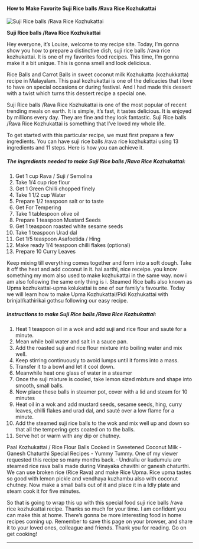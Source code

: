             

#### How to Make Favorite Suji Rice balls /Rava Rice Kozhukattai

![Suji Rice balls /Rava Rice Kozhukattai](https://img-global.cpcdn.com/recipes/a53fd8d47570c2db/751x532cq70/suji-rice-balls-rava-rice-kozhukattai-recipe-main-photo.jpg)

**Suji Rice balls /Rava Rice Kozhukattai**

Hey everyone, it’s Louise, welcome to my recipe site. Today, I’m gonna show you how to prepare a distinctive dish, suji rice balls /rava rice kozhukattai. It is one of my favorites food recipes. This time, I’m gonna make it a bit unique. This is gonna smell and look delicious.

Rice Balls and Carrot Balls in sweet coconut milk Kozhukatta (kozhukkatta) recipe in Malayalam. This paal kozhukattai is one of the delicacies that i love to have on special occasions or during festival. And I had made this dessert with a twist which turns this dessert recipe a special one.

Suji Rice balls /Rava Rice Kozhukattai is one of the most popular of recent trending meals on earth. It is simple, it’s fast, it tastes delicious. It is enjoyed by millions every day. They are fine and they look fantastic. Suji Rice balls /Rava Rice Kozhukattai is something that I’ve loved my whole life.

To get started with this particular recipe, we must first prepare a few ingredients. You can have suji rice balls /rava rice kozhukattai using 13 ingredients and 11 steps. Here is how you can achieve it.

##### The ingredients needed to make Suji Rice balls /Rava Rice Kozhukattai:

1.  Get 1 cup Rava / Suji / Semolina
2.  Take 1/4 cup rice flour
3.  Get 1 Green Chilli chopped finely
4.  Take 1 1/2 cup Water
5.  Prepare 1/2 teaspoon salt or to taste
6.  Get For Tempering
7.  Take 1 tablespoon olive oil
8.  Prepare 1 teaspoon Mustard Seeds
9.  Get 1 teaspoon roasted white sesame seeds
10.  Take 1 teaspoon Urad dal
11.  Get 1/5 teaspoon Asafoetida / Hing
12.  Make ready 1/4 teaspoon chilli flakes (optional)
13.  Prepare 10 Curry Leaves

Keep mixing till everything comes together and form into a soft dough. Take it off the heat and add coconut in it. hai aarthi, nice receipe. you know something my mom also used to make kozhukattai in the same way. now i am also following the same only thing is i. Steamed Rice balls also known as Upma kozhukattai-upma kolukattai is one of our family's favourite. Today we will learn how to make Upma Kozhukattai/Pidi Kozhukattai with brinjal/kathirikai gothsu following our easy recipe.

##### Instructions to make Suji Rice balls /Rava Rice Kozhukattai:

1.  Heat 1 teaspoon oil in a wok and add suji and rice flour and sauté for a minute.
2.  Mean while boil water and salt in a sauce pan.
3.  Add the roasted suji and rice flour mixture into boiling water and mix well.
4.  Keep stirring continuously to avoid lumps until it forms into a mass.
5.  Transfer it to a bowl and let it cool down.
6.  Meanwhile heat one glass of water in a steamer
7.  Once the suji mixture is cooled, take lemon sized mixture and shape into smooth, small balls.
8.  Now place these balls in steamer pot, cover with a lid and steam for 10 minutes
9.  Heat oil in a wok and add mustard seeds, sesame seeds, hing, curry leaves, chilli flakes and urad dal, and sauté over a low flame for a minute.
10.  Add the steamed suji rice balls to the wok and mix well up and down so that all the tempering gets coated on to the balls.
11.  Serve hot or warm with any dip or chutney.

Paal Kozhukattai / Rice Flour Balls Cooked in Sweetened Coconut Milk - Ganesh Chaturthi Special Recipes - Yummy Tummy. One of my viewer requested this recipe so many months back. · Undrallu or kudumulu are steamed rice rava balls made during Vinayaka chavithi or ganesh chaturthi. We can use broken rice (Rice Rava) and make Rice Upma. Rice upma tastes so good with lemon pickle and vendhaya kuzhambu also with coconut chutney. Now make a small balls out of it and place it in a Idly plate and steam cook it for five minutes.

So that is going to wrap this up with this special food suji rice balls /rava rice kozhukattai recipe. Thanks so much for your time. I am confident you can make this at home. There’s gonna be more interesting food in home recipes coming up. Remember to save this page on your browser, and share it to your loved ones, colleague and friends. Thank you for reading. Go on get cooking!

* * *